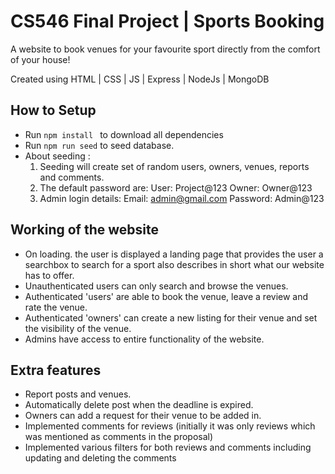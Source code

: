 # CS546 Final Project | Sports Booking

A website to book venues for your favourite sport directly from the comfort of your house!

Created using HTML | CSS | JS | Express | NodeJs | MongoDB

## How to Setup

- Run ```npm install ``` to download all dependencies
- Run ```npm run seed``` to seed database.
- About seeding :
  1. Seeding will create set of random users, owners, venues, reports and comments.
  2. The default password are:
     User: Project@123
     Owner: Owner@123
  3. Admin login details: 
     Email: admin@gmail.com
     Password: Admin@123
  

## Working of the website

- On loading. the user is displayed a landing page that provides the user a searchbox to search for a sport also describes in short what our website has to offer.
- Unauthenticated users can only search and browse the venues.
- Authenticated 'users' are able to book the venue, leave a review and rate the venue.
- Authenticated 'owners' can create a new listing for their venue and set the visibility of the venue.
- Admins have access to entire functionality of the website. 

## Extra features

- Report posts and venues.
- Automatically delete post when the deadline is expired.
- Owners can add a request for their venue to be added in.
- Implemented comments for reviews (initially it was only reviews which was mentioned as comments in the proposal) 
- Implemented various filters for both reviews and comments including updating and deleting  the comments
